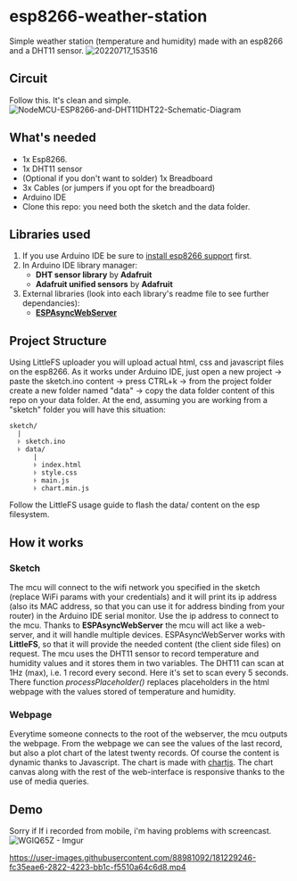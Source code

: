 # esp8266-weather-station
Simple weather station (temperature and humidity) made with an esp8266 and a DHT11 sensor.
![20220717_153516](https://user-images.githubusercontent.com/88981092/179401297-ec74eba5-8fb1-4e25-8617-734570798e17.jpg)

## Circuit
Follow this. It's clean and simple.
![NodeMCU-ESP8266-and-DHT11DHT22-Schematic-Diagram](https://user-images.githubusercontent.com/88981092/179401236-158f1562-7662-4d65-98e9-dc4e04b6a4c0.jpeg)

## What's needed
- 1x Esp8266.
- 1x DHT11 sensor
- (Optional if you don't want to solder) 1x Breadboard
- 3x Cables (or jumpers if you opt for the breadboard)
- Arduino IDE
- Clone this repo: you need both the sketch and the data folder.

## Libraries used
1. If you use Arduino IDE be sure to [install esp8266 support](https://randomnerdtutorials.com/installing-the-esp32-board-in-arduino-ide-windows-instructions/) first.
2. In Arduino IDE library manager:
    - **DHT sensor library** by **Adafruit**
    - **Adafruit unified sensors** by **Adafruit**
3. External libraries (look into each library's readme file to see further dependancies):
    - [**ESPAsyncWebServer**](https://github.com/me-no-dev/ESPAsyncWebServer)

## Project Structure
Using LittleFS uploader you will upload actual html, css and javascript files on the esp8266. As it works under Arduino IDE, just open a new project -> paste the sketch.ino content -> press CTRL+k -> from the project folder create a new folder named "data" -> copy the data folder content of this repo on your data folder. At the end, assuming you are working from a "sketch" folder you will have this situation:
```
sketch/
  |
  ꜔ sketch.ino
  ꜔ data/
      |
      ꜔ index.html
      ꜔ style.css
      ꜔ main.js
      ꜔ chart.min.js

```
Follow the LittleFS usage guide to flash the data/ content on the esp filesystem.

## How it works
### Sketch
The mcu will connect to the wifi network you specified in the sketch (replace WiFi params with your credentials) and it will print its ip address (also its MAC address, so that you can use it for address binding from your router) in the Arduino IDE serial monitor. Use the ip address to connect to the mcu. Thanks to **ESPAsyncWebServer** the mcu will act like a web-server, and it will handle multiple devices. ESPAsyncWebServer works with **LittleFS**, so that it will provide the needed content (the client side files) on request.
The mcu uses the DHT11 sensor to record temperature and humidity values and it stores them in two variables. The DHT11 can scan at 1Hz (max), i.e. 1 record every second. Here it's set to scan every 5 seconds. There function _processPlaceholder()_ replaces placeholders in the html webpage with the values stored of temperature and humidity.
### Webpage
Everytime someone connects to the root of the webserver, the mcu outputs the webpage. From the webpage we can see the values of the last record, but also a plot chart of the latest twenty records. Of course the content is dynamic thanks to Javascript. The chart is made with [chartjs](https://www.chartjs.org/). The chart canvas along with the rest of the web-interface is responsive thanks to the use of media queries.

## Demo
Sorry if If i recorded from mobile, i'm having problems with screencast.
![WGIQ65Z - Imgur](https://user-images.githubusercontent.com/88981092/181226971-93f95b2f-7a33-41bb-affc-9e0d02baa40d.png)



https://user-images.githubusercontent.com/88981092/181229246-fc35eae6-2822-4223-bb1c-f5510a64c6d8.mp4

